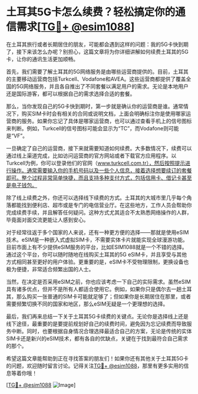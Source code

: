 # 土耳其5G卡怎么续费？轻松搞定你的通信需求[[TG💪+ @esim1088](https://t.me/s/esim1088)]

在土耳其旅行或者长期居住的朋友，可能都会遇到这样的问题：我的5G卡快到期了，接下来该怎么办呢？别担心，这篇文章将为你详细讲解如何续费土耳其的5G卡，让你的通讯生活更加顺畅。

首先，我们需要了解土耳其的5G网络服务是由哪些运营商提供的。目前，土耳其的主要移动运营商包括Turkcell、Vodafone和AVEA。这些运营商都提供了覆盖全国的5G网络服务，并且各自推出了不同套餐以满足用户的需求。无论是本地用户还是国际游客，都可以根据自己的需求选择合适的套餐。

那么，当你发现自己的5G卡快到期时，第一步就是确认你的运营商是谁。通常情况下，购买SIM卡时会有相关的合同或说明文档，上面会明确标注你是使用哪家运营商的服务。如果你忘记了具体是哪家运营商，也可以通过查看手机上的信号图标来判断。例如，Turkcell的信号图标可能会显示为“TC”，而Vodafone则可能是“VF”。

一旦确定了自己的运营商，接下来就需要知道如何续费。大多数情况下，续费可以通过线上渠道完成，比如访问运营商的官方网站或者下载官方应用程序。以Turkcell为例，你可以登录他们的官网（www.turkcell.com.tr），然后按照提示进行操作。通常需要输入你的手机号码以及一些个人信息，接着选择想要续订的套餐即可。整个过程非常简单快捷，而且支持多种支付方式，包括信用卡、借记卡甚至是电子钱包。

除了线上续费之外，你还可以选择线下续费的方式。土耳其的大城市里几乎每个角落都能找到便利店、超市或是专门的电信营业厅。在这些地方，工作人员会帮助你完成续费手续，并且解答任何疑问。这种方式尤其适合不太熟悉网络操作的人群，毕竟面对面交流更能让人感到安心。

对于经常往返于多个国家的人来说，还有一种更方便的选择——那就是使用eSIM技术。eSIM是一种嵌入式虚拟SIM卡，不需要实体卡片就能实现全球漫游功能。目前市面上有不少提供eSIM服务的平台，比如ESIM1088就是一个不错的选择。通过这个平台，你可以随时随地在线购买土耳其的5G eSIM卡，并且享受与其他方式相同甚至更好的用户体验。更重要的是，eSIM卡不受物理限制，更换设备也极为便捷，非常适合频繁出国的人士。

当然，在决定是否采用eSIM之前，你也应该考虑一下自己的实际需求。虽然eSIM具有诸多优点，但并不是所有人都适合使用它。例如，如果你只是偶尔去一趟土耳其，那么购买一张普通的SIM卡可能就足够了；但如果你是长期居住在那里，或者需要频繁切换不同的国家和地区，那么eSIM无疑是一个更理想的选择。

最后，我们再来总结一下关于土耳其5G卡续费的关键点。无论你是选择线上还是线下途径，最重要的是要提前规划好自己的续费时间，避免因为忘记续费而导致服务中断。同时，也要根据自身情况合理选择最适合自己的方案，无论是传统的实体SIM卡还是新兴的eSIM技术，都有各自的优缺点，关键在于找到最符合自己需求的那个。

希望这篇文章能帮助到正在寻找答案的朋友们！如果你还有其他关于土耳其5G卡的问题，欢迎随时留言讨论。记得关注[TG💪+ @esim1088](https://t.me/s/esim1088)，那里有更多实用的信息等着你哦！

[[TG💪+ @esim1088](https://t.me/s/esim1088) ![Image](https://i.postimg.cc/4NQfJmqS/Snipaste-2025-05-13-00-14-12.png)]